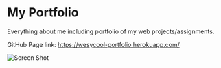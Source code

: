 # My Portfolio

Everything about me including portfolio of my web projects/assignments.

GitHub Page link: https://wesycool-portfolio.herokuapp.com/

![Screen Shot](./Screenshot/aboutme.png)